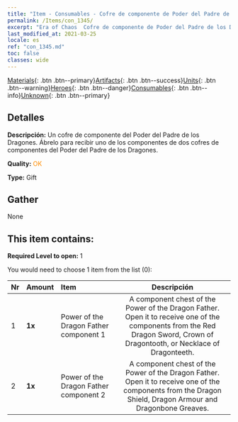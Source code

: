 ```yaml
---
title: "Item - Consumables - Cofre de componente de Poder del Padre de los Dragones"
permalink: /Items/con_1345/
excerpt: "Era of Chaos  Cofre de componente de Poder del Padre de los Dragones"
last_modified_at: 2021-03-25
locale: es
ref: "con_1345.md"
toc: false
classes: wide
---
```

 [Materials](/es/Items/){: .btn .btn--primary}[Artifacts](/es/Items/Artifacts/){: .btn .btn--success}[Units](/es/Items/Units/){: .btn .btn--warning}[Heroes](/es/Items/Heroes/){: .btn .btn--danger}[Consumables](/es/Items/Consumables/){: .btn .btn--info}[Unknown](/es/Items/Unknown/){: .btn .btn--primary}

## Detalles
 **Descripción:** Un cofre de componente del Poder del Padre de los Dragones. Ábrelo para recibir uno de los componentes de dos cofres de componentes del Poder del Padre de los Dragones.

 **Quality:** <span style="color: #FF8C00">OK</span>

 **Type:** Gift

## Gather

  None

## This item contains:

 **Required Level to open:** 1

 You would need to choose 1 item from the list (0):

  | Nr | Amount |     Item    | Descripción |
  |:---|:-------|:------------|:-----------:|
  | 1 |  **1x** | Power of the Dragon Father component 1 | A component chest of the Power of the Dragon Father. Open it to receive one of the components from the Red Dragon Sword, Crown of Dragontooth, or Necklace of Dragonteeth.  | 
  | 2 |  **1x** | Power of the Dragon Father component 2 | A component chest of the Power of the Dragon Father. Open it to receive one of the components from the Dragon Shield, Dragon Armour and Dragonbone Greaves.  | 
